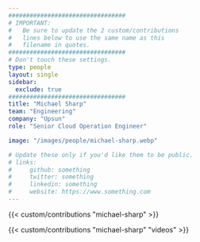 ```yaml
---
#################################
# IMPORTANT:
#   Be sure to update the 2 custom/contributions
#   lines below to use the same name as this 
#   filename in quotes.
#################################
# Don't touch these settings.
type: people
layout: single
sidebar:
  exclude: true
#################################
title: "Michael Sharp"
team: "Engineering"
company: "Upsun"
role: "Senior Cloud Operation Engineer"

image: "/images/people/michael-sharp.webp"

# Update these only if you'd like them to be public.
# links:
#     github: something
#     twitter: something
#     linkedin: something
#     website: https://www.something.com
---
```


<!-- excludeSearch -->
{{< custom/contributions "michael-sharp" >}}

{{< custom/contributions "michael-sharp" "videos" >}}
<!-- /excludeSearch -->
